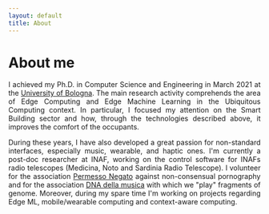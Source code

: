 ```yaml
---
layout: default
title: About
---
```

# About me

<p style="text-align: justify;"> I achieved my Ph.D. in Computer Science and Engineering in March 2021 at the <a href="https://disi.unibo.it/" target="_blank">University of Bologna</a>. The main research activity comprehends the area of Edge Computing and Edge Machine Learning in the Ubiquitous Computing context. In particular, I focused my attention on the Smart Building sector and how, through the technologies described above, it improves the comfort of the occupants.

</p>
<p style="text-align: justify;">
During these years, I have also developed a great passion for non-standard interfaces, especially music, wearable, and haptic ones. I'm currently a post-doc researcher at INAF, working on the control software for INAFs radio telescopes (Medicina, Noto and Sardinia Radio Telescope). I volunteer for the association <a href="https://www.permessonegato.it/" target="_blank">Permesso Negato</a> against non-consensual pornography and for the association <a href="https://www.dnadellamusica.com/">DNA della musica</a> with which we "play" fragments of genome. Moreover, during my spare time I'm working on projects regarding Edge ML, mobile/wearable computing and context-aware computing. 
</p>

<p style="text-align: justify;"> </p>

